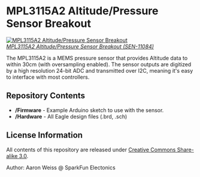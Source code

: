 MPL3115A2 Altitude/Pressure Sensor Breakout
==================

[![MPL3115A2 Altitude/Pressure Sensor Breakout](https://dlnmh9ip6v2uc.cloudfront.net/images/products/1/1/0/8/4/11084-01_medium.jpg)  
*MPL3115A2 Altitude/Pressure Sensor Breakout (SEN-11084)*](https://www.sparkfun.com/products/11084)

The MPL3115A2 is a MEMS pressure sensor that provides Altitude data to within 30cm (with oversampling enabled). The sensor outputs are digitized by a high resolution 24-bit ADC and transmitted over I2C, meaning it's easy to interface with most controllers.

Repository Contents
-------------------
* **/Firmware** - Example Arduino sketch to use with the sensor.  
* **/Hardware** - All Eagle design files (.brd, .sch)

License Information
-------------------

All contents of this repository are released under [Creative Commons Share-alike 3.0](http://creativecommons.org/licenses/by-sa/3.0/).

Author: Aaron Weiss @ SparkFun Electonics
